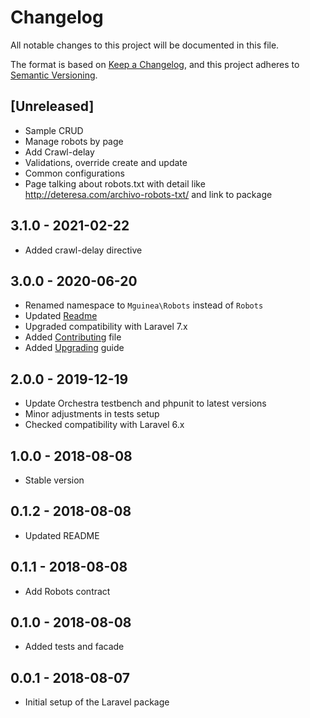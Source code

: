# Changelog
All notable changes to this project will be documented in this file.

The format is based on [Keep a Changelog](https://keepachangelog.com/en/1.0.0/),
and this project adheres to [Semantic Versioning](https://semver.org/spec/v2.0.0.html).

## [Unreleased]
- Sample CRUD
- Manage robots by page
- Add Crawl-delay
- Validations, override create and update
- Common configurations
- Page talking about robots.txt with detail like http://deteresa.com/archivo-robots-txt/ and link to package

## 3.1.0 - 2021-02-22
- Added crawl-delay directive

## 3.0.0 - 2020-06-20
- Renamed namespace to `Mguinea\Robots` instead of `Robots`
- Updated [Readme](README.md)
- Upgraded compatibility with Laravel 7.x
- Added [Contributing](CONTRIBUTING.md) file
- Added [Upgrading](UPGRADING.md) guide

## 2.0.0 - 2019-12-19
- Update Orchestra testbench and phpunit to latest versions
- Minor adjustments in tests setup
- Checked compatibility with Laravel 6.x

## 1.0.0 - 2018-08-08
- Stable version

## 0.1.2 - 2018-08-08
- Updated README

## 0.1.1 - 2018-08-08
- Add Robots contract

## 0.1.0 - 2018-08-08
- Added tests and facade

## 0.0.1 - 2018-08-07
- Initial setup of the Laravel package
